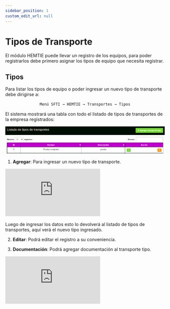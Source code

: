 ```yaml
---
sidebar_position: 1
custom_edit_url: null
---
```

# Tipos de Transporte
El módulo HEMTIE puede llevar un registro de los equipos, para poder registrarlos debe primero asignar los tipos de equipo que necesita registrar.

## Tipos
Para listar los tipos de equipo o poder ingresar un nuevo tipo de transporte debe dirigirse a: 

<div align="center">

```bash
Menú SFTI → HEMTIE → Transportes → Tipos
```
</div>

El sistema mostrará una tabla con todo el listado de tipos de transportes de la empresa registrados:

<div align="center">

![inicio](/img/img_manual/img_hemtie_equipo/2023-09-01_09-54.png)

</div>

1. **Agregar**: Para ingresar un nuevo tipo de transporte.

<div class="video-responsive">

<iframe src="https://www.youtube.com/embed/n0SSI21meoM/?rel=0" title="YouTube video player" frameborder="0" allow="accelerometer; autoplay; clipboard-write; encrypted-media; gyroscope; picture-in-picture; web-share" allowfullscreen></iframe>

</div>

Luego de ingresar los datos esto lo devolverá al listado de tipos de transportes, aquí verá el nuevo tipo ingresado.

2. **Editar**: Podrá editar el registro a su conveniencia.

3. **Documentación**: Podrá agregar documentación al transporte tipo.

<div class="video-responsive">

<iframe src="https://www.youtube.com/embed/9elhiYIQT_E/?rel=0" title="YouTube video player" frameborder="0" allow="accelerometer; autoplay; clipboard-write; encrypted-media; gyroscope; picture-in-picture; web-share" allowfullscreen></iframe>

</div>










